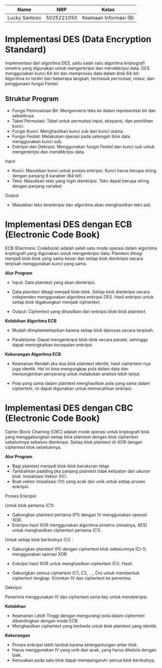| Name          | NRP        | Kelas                 |
| ------------- | ---------- | --------------------- |
| Lucky Santoso | 5025221050 | Keamaan Informasi (B) |

# Implementasi DES (Data Encryption Standard)

implementasi dari algoritma DES, yaitu salah satu algoritma kriptografi simetris yang digunakan untuk mengenkripsi dan mendekripsi data. DES menggunakan kunci 64-bit dan memproses data dalam blok 64-bit. Algoritma ini terdiri dari beberapa langkah, termasuk permutasi, rotasi, dan penggunaan fungsi Feistel.

## Struktur Program

- Fungsi Pemrosesan Bit: Mengonversi teks ke dalam representasi bit dan sebaliknya.
- Tabel Permutasi: Tabel untuk permutasi input, ekspansi, dan pemilihan kunci.
- Fungsi Kunci: Menghasilkan kunci sub dari kunci utama.
- Fungsi Feistel: Melakukan operasi pada setengah blok data menggunakan kunci sub.
- Enkripsi dan Dekripsi: Menggunakan fungsi Feistel dan kunci sub untuk mengenkripsi dan mendekripsi data.

Input

- Kunci: Masukkan kunci untuk proses enkripsi. Kunci harus berupa string dengan panjang 8 karakter (64 bit).
- Teks: Masukkan teks yang ingin dienkripsi. Teks dapat berupa string dengan panjang variabel.

Output

- Masukkan teks terenkripsi dan algoritma akan menghasilkan teks asli.

# Implementasi DES dengan ECB (Electronic Code Book)

ECB (Electronic Codebook) adalah salah satu mode operasi dalam algoritma kriptografi yang digunakan untuk mengenkripsi data. Plaintext dibagi menjadi blok-blok yang sama besar dan setiap blok dienkripsi secara terpisah menggunakan kunci yang sama.

**Alur Program**

- Input: Data plaintext yang akan dienkripsi.

- Data plaintext dibagi menjadi blok-blok.
  Setiap blok dienkripsi secara independen menggunakan algoritma enkripsi DES. Hasil enkripsi untuk setiap blok digabungkan menjadi ciphertext.

- Output: Ciphertext yang dihasilkan dari enkripsi blok-blok plaintext.

**Kelebihan Algoritma ECB**

- Mudah diimplementasikan karena setiap blok diproses secara terpisah.

- Paralelisme: Dapat mengenkripsi blok-blok secara paralel, sehingga dapat meningkatkan kecepatan enkripsi.

**Kekurangan Algoritma ECB**

- Keamanan Rendah jika dua blok plaintext identik, hasil ciphertext-nya juga identik. Hal ini bisa mengungkap pola dalam data dan memungkinkan penyerang untuk melakukan analisis lebih lanjut.

- Pola yang sama dalam plaintext menghasilkan pola yang sama dalam ciphertext, ini dapat digunakan untuk memecahkan enkripsi.

# Implementasi DES dengan CBC (Electronic Code Book)

Cipher Block Chaining (CBC) adalah mode operasi untuk kriptografi blok yang menggabungkan setiap blok plaintext dengan blok ciphertext sebelumnya sebelum dienkripsi. Setiap blok plaintext di-XOR dengan ciphertext blok sebelumnya.

**Alur Program**

- Bagi plaintext menjadi blok-blok berukuran tetap
- Tambahkan padding jika panjang plaintext tidak kelipatan dari ukuran blok.
  Inisialisasi Vektor (IV):
- Buat vektor inisialisasi (IV) yang acak dan unik untuk setiap proses enkripsi.

Proses Enkripsi:

Untuk blok pertama (C1):

- Gabungkan plaintext pertama (P1) dengan IV menggunakan operasi XOR.
- Enkripsi hasil XOR menggunakan algoritma simetris (misalnya, AES) untuk menghasilkan ciphertext pertama (C1).

Untuk setiap blok berikutnya (Ci) :

- Gabungkan plaintext (Pi) dengan ciphertext blok sebelumnya (Ci-1) menggunakan operasi XOR.
- Enkripsi hasil XOR untuk menghasilkan ciphertext (Ci).
  Hasil:

- Gabungkan semua ciphertext (C1, C2, ..., Cn) untuk membentuk ciphertext lengkap.
  Kirimkan IV dan ciphertext ke penerima.

Dekripsi:

Penerima menggunakan IV dan ciphertext serta key untuk mendekripsi.

**Kelebihan**

- Keamanan Lebih Tinggi dengan mengurangi pola dalam ciphertext dibandingkan dengan mode ECB.
- Menghasilkan ciphertext yang berbeda untuk blok plaintext yang identik.

**Kekurangan**

- Proses enkripsi lebih lambat karena ketergantungan antar blok.
- Harus menggunakan IV yang unik dan acak, yang harus dikelola dengan baik.
- Kerusakan pada satu blok dapat mempengaruhi semua blok berikutnya.
